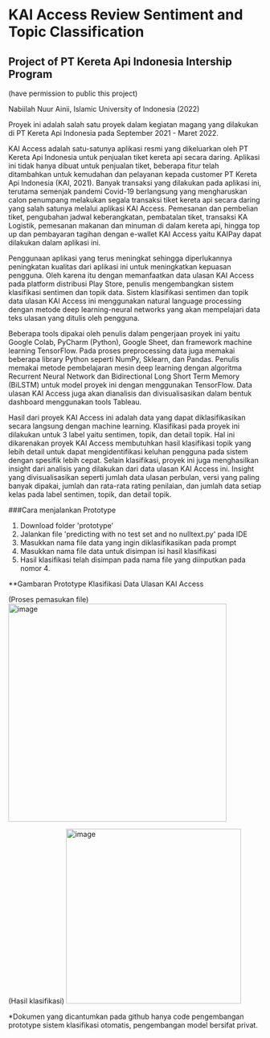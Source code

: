# KAI Access Review Sentiment and Topic Classification

## Project of PT Kereta Api Indonesia Intership Program
(have permission to public this project)

Nabiilah Nuur Ainii, Islamic University of Indonesia (2022)

Proyek ini adalah salah satu proyek dalam kegiatan magang yang dilakukan di PT Kereta Api Indonesia pada September 2021 - Maret 2022.

  KAI Access adalah satu-satunya aplikasi resmi yang dikeluarkan oleh PT Kereta Api Indonesia untuk penjualan tiket kereta api secara daring. Aplikasi ini tidak hanya dibuat untuk penjualan tiket, beberapa fitur telah ditambahkan untuk kemudahan dan pelayanan kepada customer PT Kereta Api Indonesia (KAI, 2021). Banyak transaksi yang dilakukan pada aplikasi ini, terutama semenjak pandemi Covid-19 berlangsung yang mengharuskan calon penumpang melakukan segala transaksi tiket kereta api secara daring yang salah satunya melalui aplikasi KAI Access. Pemesanan dan pembelian tiket, pengubahan jadwal keberangkatan, pembatalan tiket, transaksi KA Logistik, pemesanan makanan dan minuman di dalam kereta api, hingga top up dan pembayaran tagihan dengan e-wallet KAI Access yaitu KAIPay dapat dilakukan dalam aplikasi ini.

  Penggunaan aplikasi yang terus meningkat sehingga diperlukannya peningkatan kualitas dari aplikasi ini untuk meningkatkan kepuasan pengguna. Oleh karena itu dengan memanfaatkan data ulasan KAI Access pada platform distribusi Play Store, penulis mengembangkan sistem klasifikasi sentimen dan topik data. Sistem klasifikasi sentimen dan topik data ulasan KAI Access ini menggunakan natural language processing dengan metode deep learning-neural networks yang akan mempelajari data teks ulasan yang ditulis oleh pengguna.
  
  Beberapa tools dipakai oleh penulis dalam pengerjaan proyek ini yaitu Google Colab, PyCharm (Python), Google Sheet, dan framework machine learning TensorFlow. Pada proses preprocessing data juga memakai beberapa library Python seperti NumPy, Sklearn, dan Pandas. Penulis memakai metode pembelajaran mesin deep learning dengan algoritma Recurrent Neural Network dan Bidirectional Long Short Term Memory (BiLSTM) untuk model proyek ini dengan menggunakan TensorFlow. Data ulasan KAI Access juga akan dianalisis dan divisualisasikan dalam bentuk dashboard menggunakan tools Tableau.

  Hasil dari proyek KAI Access ini adalah data yang dapat diklasifikasikan secara langsung dengan machine learning. Klasifikasi pada proyek ini dilakukan untuk 3 label yaitu sentimen, topik, dan detail topik. Hal ini dikarenakan proyek KAI Access membutuhkan hasil klasifikasi topik yang lebih detail untuk dapat mengidentifikasi keluhan pengguna pada sistem dengan spesifik lebih cepat. Selain klasifikasi, proyek ini juga menghasilkan insight dari analisis yang dilakukan dari data ulasan KAI Access ini. Insight yang divisualisasikan seperti jumlah data ulasan perbulan, versi yang paling banyak dipakai, jumlah dan rata-rata rating penilaian, dan jumlah data setiap kelas pada label sentimen, topik, dan detail topik.
  
###Cara menjalankan Prototype
1. Download folder 'prototype'
2. Jalankan file 'predicting with no test set and no nulltext.py' pada IDE
3. Masukkan nama file data yang ingin diklasifikasikan pada prompt
4. Masukkan nama file data untuk disimpan isi hasil klasifikasi
5. Hasil klasifikasi telah disimpan pada nama file yang diinputkan pada nomor 4.
  
**Gambaran Prototype Klasifikasi Data Ulasan KAI Access

(Proses pemasukan file)
<img width="434" alt="image" src="https://user-images.githubusercontent.com/57905354/189805350-4aa752f8-c397-467a-91ec-b6a87a976602.png">

(Hasil klasifikasi)
<img width="348" alt="image" src="https://user-images.githubusercontent.com/57905354/189805362-ec3b5e1b-a5ef-4a20-90dc-f257bf404194.png">

  
*Dokumen yang dicantumkan pada github hanya code pengembangan prototype sistem klasifikasi otomatis, pengembangan model bersifat privat.
